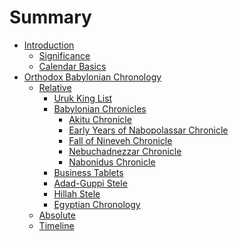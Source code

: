 # Summary

- [Introduction](introduction/README.md)
    - [Significance]()
    - [Calendar Basics](introduction/calendar.md)
- [Orthodox Babylonian Chronology](orthodox/README.md)
    - [Relative]()
        - [Uruk King List](orthodox/im65066.md)
        - [Babylonian Chronicles](orthodox/chronicles/README.md)
            - [Akitu Chronicle](orthodox/chronicles/bm86379.md)
            - [Early Years of Nabopolassar Chronicle](orthodox/chronicles/bm25127.md)
            - [Fall of Nineveh Chronicle](orthodox/chronicles/bm21901.md)
            - [Nebuchadnezzar Chronicle](orthodox/chronicles/bm21946.md)
            - [Nabonidus Chronicle](orthodox/chronicles/bm35382.md)
        - [Business Tablets](orthodox/business.md)
        - [Adad-Guppi Stele](orthodox/nabon24.md)
        - [Hillah Stele](orthodox/nabon8.md)
        - [Egyptian Chronology]()
    - [Absolute]()
    - [Timeline]()
